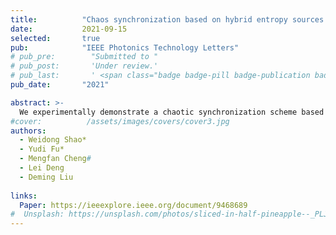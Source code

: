 ```yaml
---
title:          "Chaos synchronization based on hybrid entropy sources and applications to secure communication"
date:           2021-09-15
selected:       true
pub:            "IEEE Photonics Technology Letters"
# pub_pre:        "Submitted to "
# pub_post:       'Under review.'
# pub_last:       ' <span class="badge badge-pill badge-publication badge-success">Spotlight</span>'
pub_date:       "2021"

abstract: >-
  We experimentally demonstrate a chaotic synchronization scheme based on the electro-optic hybrid entropy sources. The chaos synchronization method is experimentally validated that 200 km high-level chaos synchronization can be attained and the distance can be further extended. The digital signal induced chaos synchronization signal has good robustness against the potential distortions in long-haul optical transmission. On the basis of the digital signal induced chaos synchronization strategy, a correlated random bit generation (CRBG) scheme with bit rate of 1.25 Gb/s and distance of 200 km is proposed. The generated correlated random bit sequences (CRBSs) pass all the NIST tests. Meanwhile, a data encryption scheme based on the robust chaos synchronization method is proposed with low computation complexity. The synchronization signal, in which the encrypted data is embedded, maintains the strength in long-haul transmission. The strong robustness of the scheme under parameter mismatch is numerically analyzed. These propositions show great potential in the field of secure communication, especially the long-haul scenario.
#cover:          /assets/images/covers/cover3.jpg
authors:
  - Weidong Shao*
  - Yudi Fu*
  - Mengfan Cheng#
  - Lei Deng
  - Deming Liu
  
links:
  Paper: https://ieeexplore.ieee.org/document/9468689
#  Unsplash: https://unsplash.com/photos/sliced-in-half-pineapple--_PLJZmHZzk
---
```

